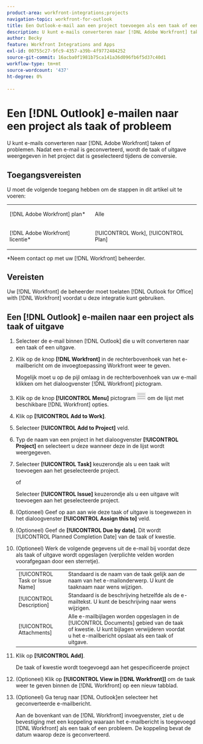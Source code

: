 ```yaml
---
product-area: workfront-integrations;projects
navigation-topic: workfront-for-outlook
title: Een Outlook-e-mail aan een project toevoegen als een taak of een probleem
description: U kunt e-mails converteren naar [!DNL Adobe Workfront] taken of problemen. Nadat een e-mail is geconverteerd, wordt de taak of uitgave weergegeven in het project dat is geselecteerd tijdens de conversie.
author: Becky
feature: Workfront Integrations and Apps
exl-id: 00755c27-9fc9-4357-a39b-4f9772484252
source-git-commit: 16acba0f1981b75ca141a36d096fb6f5d37c40d1
workflow-type: tm+mt
source-wordcount: '437'
ht-degree: 0%

---
```


# Een [!DNL Outlook] e-mailen naar een project als taak of probleem

U kunt e-mails converteren naar [!DNL Adobe Workfront] taken of problemen. Nadat een e-mail is geconverteerd, wordt de taak of uitgave weergegeven in het project dat is geselecteerd tijdens de conversie.

## Toegangsvereisten

U moet de volgende toegang hebben om de stappen in dit artikel uit te voeren:

<table style="table-layout:auto"> 
 <col> 
 <col> 
 <tbody> 
  <tr> 
   <td role="rowheader">[!DNL Adobe Workfront] plan*</td> 
   <td> <p>Alle</p> </td> 
  </tr> 
  <tr> 
   <td role="rowheader">[!DNL Adobe Workfront] licentie*</td> 
   <td> <p>[!UICONTROL Work], [!UICONTROL Plan]</p> </td> 
  </tr> 
 </tbody> 
</table>

&#42;Neem contact op met uw [!DNL Workfront] beheerder.

## Vereisten

Uw [!DNL Workfront] de beheerder moet toelaten [!DNL Outlook for Office] with [!DNL Workfront] voordat u deze integratie kunt gebruiken.

## Een [!DNL Outlook] e-mailen naar een project als taak of uitgave

1. Selecteer de e-mail binnen [!DNL Outlook] die u wilt converteren naar een taak of een uitgave.
1. Klik op de knop **[!DNL Workfront]** in de rechterbovenhoek van het e-mailbericht om de invoegtoepassing Workfront weer te geven.

   Mogelijk moet u op de pijl omlaag in de rechterbovenhoek van uw e-mail klikken om het dialoogvenster [!DNL Workfront] pictogram.

1. Klik op de knop **[!UICONTROL Menu]** pictogram ![o365_addin_menu_icon.png](assets/o365-addin-menu2-icon.png) om de lijst met beschikbare [!DNL Workfront] opties.



1. Klik op **[!UICONTROL Add to Work]**.

1. Selecteer **[!UICONTROL Add to Project]** veld.
1. Typ de naam van een project in het dialoogvenster **[!UICONTROL Project]** en selecteert u deze wanneer deze in de lijst wordt weergegeven.
1. Selecteer **[!UICONTROL Task]** keuzerondje als u een taak wilt toevoegen aan het geselecteerde project.

   of

   Selecteer **[!UICONTROL Issue]** keuzerondje als u een uitgave wilt toevoegen aan het geselecteerde project.

1. (Optioneel) Geef op aan aan wie deze taak of uitgave is toegewezen in het dialoogvenster **[!UICONTROL Assign this to]** veld.
1. (Optioneel) Geef de **[!UICONTROL Due by date]**. Dit wordt [!UICONTROL Planned Completion Date] van de taak of kwestie.
1. (Optioneel) Werk de volgende gegevens uit de e-mail bij voordat deze als taak of uitgave wordt opgeslagen (verplichte velden worden voorafgegaan door een sterretje).

   <table style="table-layout:auto">
      <tr>
        <td>[!UICONTROL Task or Issue Name]</td>
        <td>Standaard is de naam van de taak gelijk aan de naam van het e-mailonderwerp. U kunt de taaknaam naar wens wijzigen.</td>
        <td></td>
      </tr>
      <tr>
        <td>[!UICONTROL Description]</td>
        <td>Standaard is de beschrijving hetzelfde als de e-mailtekst. U kunt de beschrijving naar wens wijzigen.</td>
      </tr>
      <tr>
        <td>[!UICONTROL Attachments]</td>
        <td>Alle e-mailbijlagen worden opgeslagen in de [!UICONTROL Documents] gebied van de taak of kwestie. U kunt bijlagen verwijderen voordat u het e-mailbericht opslaat als een taak of uitgave.</td>
      </tr>
   </table>

1. Klik op **[!UICONTROL Add]**.

   De taak of kwestie wordt toegevoegd aan het gespecificeerde project

1. (Optioneel) Klik op **[!UICONTROL View in [!DNL Workfront]]** om de taak weer te geven binnen de [!DNL Workfront] op een nieuw tabblad.

1. (Optioneel) Ga terug naar [!DNL Outlook]en selecteer het geconverteerde e-mailbericht.

   Aan de bovenkant van de [!DNL Workfront] invoegvenster, ziet u de bevestiging met een koppeling waaraan het e-mailbericht is toegevoegd [!DNL Workfront] als een taak of een probleem. De koppeling bevat de datum waarop deze is geconverteerd.


